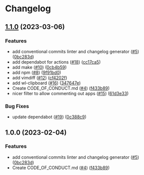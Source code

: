# Changelog

## [1.1.0](https://github.com/lucasvsr/boxkit/compare/v1.0.0...v1.1.0) (2023-03-06)


### Features

* add conventional commits linter and changelog generator ([#5](https://github.com/lucasvsr/boxkit/issues/5)) ([0bc283d](https://github.com/lucasvsr/boxkit/commit/0bc283d271878071ef50a413bab48f3bfc1ab312))
* add dependabot for actions ([#18](https://github.com/lucasvsr/boxkit/issues/18)) ([cc17ca5](https://github.com/lucasvsr/boxkit/commit/cc17ca5202c1777d5e64799b00cb235b72027e24))
* add make ([#10](https://github.com/lucasvsr/boxkit/issues/10)) ([0cb4b59](https://github.com/lucasvsr/boxkit/commit/0cb4b59cdd98c47d2f6bfa21f801b99b045d5e40))
* add npm ([#8](https://github.com/lucasvsr/boxkit/issues/8)) ([9f91bd0](https://github.com/lucasvsr/boxkit/commit/9f91bd09272617c7b9203014222353265dc24947))
* add vimdiff ([#12](https://github.com/lucasvsr/boxkit/issues/12)) ([cf4202f](https://github.com/lucasvsr/boxkit/commit/cf4202f76752561d9b926c81933342a119e8a258))
* add wl-clipboard ([#16](https://github.com/lucasvsr/boxkit/issues/16)) ([347647e](https://github.com/lucasvsr/boxkit/commit/347647ea7f9f7bdb3b42d2a565df866f027a7ade))
* Create CODE_OF_CONDUCT.md ([#4](https://github.com/lucasvsr/boxkit/issues/4)) ([f433b89](https://github.com/lucasvsr/boxkit/commit/f433b89a1ed125c6c0a251c1eec60525cfe35820))
* nicer filter to allow commenting out apps ([#15](https://github.com/lucasvsr/boxkit/issues/15)) ([61d3e33](https://github.com/lucasvsr/boxkit/commit/61d3e330beb9c2a8bd557ef3872aa6595c76b1b2))


### Bug Fixes

* update dependabot ([#19](https://github.com/lucasvsr/boxkit/issues/19)) ([0c388c9](https://github.com/lucasvsr/boxkit/commit/0c388c958985cdc7d3c2d3de5d6d58de09472edf))

## 1.0.0 (2023-02-04)


### Features

* add conventional commits linter and changelog generator ([#5](https://github.com/ublue-os/boxkit/issues/5)) ([0bc283d](https://github.com/ublue-os/boxkit/commit/0bc283d271878071ef50a413bab48f3bfc1ab312))
* Create CODE_OF_CONDUCT.md ([#4](https://github.com/ublue-os/boxkit/issues/4)) ([f433b89](https://github.com/ublue-os/boxkit/commit/f433b89a1ed125c6c0a251c1eec60525cfe35820))
